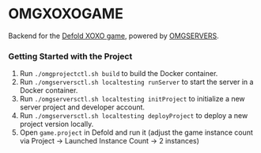 # OMGXOXOGAME

Backend for the [Defold XOXO game](https://github.com/defold/game-xoxo), powered
by [OMGSERVERS](https://github.com/OMGSERVERS/omgservers).

### Getting Started with the Project

1. Run `./omgprojectctl.sh build` to build the Docker container.
1. Run `./omgserversctl.sh localtesting runServer` to start the server in a Docker container.
1. Run `./omgserversctl.sh localtesting initProject` to initialize a new server project and developer account.
1. Run `./omgserversctl.sh localtesting deployProject` to deploy a new project version locally.
1. Open `game.project` in Defold and run it (adjust the game instance count via Project -> Launched Instance Count -> 2
  instances)